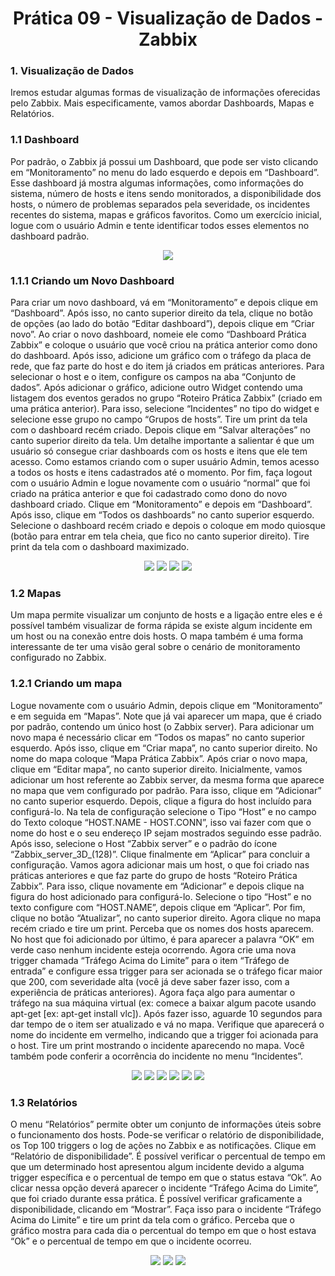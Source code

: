 <h1 align="center">Prática 09 - Visualização de Dados - Zabbix</h1>

<p align="justify">
<h3>1. Visualização de Dados</h3>

Iremos estudar algumas formas de visualização de informações oferecidas pelo Zabbix. Mais especificamente, vamos abordar Dashboards, Mapas e Relatórios.

<h3>1.1	Dashboard</h3>

Por padrão, o Zabbix já possui um Dashboard, que pode ser visto clicando em “Monitoramento” no menu do lado esquerdo e depois em “Dashboard”. Esse dashboard já mostra algumas informações, como informações do sistema, número de hosts e itens sendo monitorados, a disponibilidade dos hosts, o número de problemas separados pela severidade, os incidentes recentes do sistema, mapas e gráficos favoritos. Como um exercício inicial, logue com o usuário Admin e tente identificar todos esses elementos no dashboard padrão.

<p align="center">
  <img src="registry/1.png">
</p>

<h3>1.1.1	Criando um Novo Dashboard</h3>

Para criar um novo dashboard, vá em “Monitoramento” e depois clique em “Dashboard”. Após isso, no canto superior direito da tela, clique no botão de opções (ao lado do botão “Editar dashboard”), depois clique em “Criar novo”. Ao criar o novo dashboard, nomeie ele como “Dashboard Prática Zabbix” e coloque o usuário que você criou na prática anterior como dono do dashboard. Após isso, adicione um gráfico com o tráfego da placa de rede, que faz parte do host e do item já criados em práticas anteriores. Para selecionar o host e o item, configure os campos na aba “Conjunto de dados”.
Após adicionar o gráfico, adicione outro Widget contendo uma listagem dos eventos gerados no grupo “Roteiro Prática Zabbix” (criado em uma prática anterior). Para isso, selecione “Incidentes” no tipo do widget e selecione esse grupo no campo “Grupos de hosts”. Tire um print da tela com o dashboard recém criado. Depois clique em “Salvar alterações” no canto superior direito da tela.
Um detalhe importante a salientar é que um usuário só consegue criar dashboards com os hosts e itens que ele tem acesso. Como estamos criando com o super usuário Admin, temos acesso a todos os hosts e itens cadastrados até o momento.
Por fim, faça logout com o usuário Admin e logue novamente com o usuário “normal” que foi criado na prática anterior e que foi cadastrado como dono do novo dashboard criado. Clique em “Monitoramento” e depois em “Dashboard”. Após isso, clique em “Todos os dashboards” no canto superior esquerdo. Selecione o dashboard recém criado e depois o coloque em modo quiosque (botão para entrar em tela cheia, que fico no canto superior direito). Tire print da tela com o dashboard maximizado.

<p align="center">
  <img src="registry/2.png">
  <img src="registry/3.png">
  <img src="registry/4.png">
  <img src="registry/5.png">
</p>

<h3> 1.2	Mapas </h3>

Um mapa permite visualizar um conjunto de hosts e a ligação entre eles e é possível também visualizar de forma rápida se existe algum incidente em um host ou na conexão entre dois hosts. O mapa também é uma forma interessante de ter uma visão geral sobre o cenário de monitoramento configurado no Zabbix.

<h3>1.2.1	Criando um mapa </h3>

Logue novamente com o usuário Admin, depois clique em “Monitoramento” e em seguida em “Mapas”. Note que já vai aparecer um mapa, que é criado por padrão, contendo um único host (o Zabbix server). Para adicionar um novo mapa é necessário clicar em “Todos os mapas” no canto superior esquerdo. Após isso, clique em “Criar mapa”, no canto superior direito. No nome do mapa coloque “Mapa Prática Zabbix”. Após criar o novo mapa, clique em “Editar mapa”, no canto superior direito. Inicialmente, vamos adicionar um host referente ao Zabbix server, da mesma forma que aparece no mapa que vem configurado por padrão. Para isso, clique em “Adicionar” no canto superior esquerdo. Depois, clique a figura do host incluído para configurá-lo. Na tela de configuração selecione o Tipo “Host” e no campo do Texto coloque “HOST.NAME - HOST.CONN”, isso vai fazer com que o nome do host e o seu endereço IP sejam mostrados seguindo esse padrão. Após isso, selecione o Host “Zabbix server” e o padrão do ícone “Zabbix_server_3D_(128)”. Clique finalmente em “Aplicar” para concluir a configuração.
Vamos agora adicionar mais um host, o que foi criado nas práticas anteriores e que faz parte do grupo de hosts “Roteiro Prática Zabbix”. Para isso, clique novamente em “Adicionar” e depois clique na figura do host adicionado para configurá-lo. Selecione o tipo “Host” e no texto configure com “HOST.NAME”, depois clique em “Aplicar”. Por fim, clique no botão “Atualizar”, no canto superior direito. Agora clique no mapa recém criado e tire um print. Perceba que os nomes dos hosts aparecem. No host que foi adicionado por último, é para aparecer a palavra “OK” em verde caso nenhum incidente esteja ocorrendo.
Agora crie uma nova trigger chamada “Tráfego Acima do Limite” para o item “Tráfego de entrada” e configure essa trigger para ser acionada se o tráfego ficar maior que 200, com severidade alta (você já deve saber fazer isso, com a experiência de práticas anteriores). Agora faça algo para aumentar o tráfego na sua máquina virtual (ex: comece a baixar algum pacote usando apt-get [ex: apt-get install vlc]). Após fazer isso, aguarde 10 segundos para dar tempo de o item ser atualizado e vá no mapa. Verifique que aparecerá o nome do incidente em vermelho, indicando que a trigger foi acionada para o host. Tire um print mostrando o incidente aparecendo no mapa. Você também pode conferir a ocorrência do incidente no menu “Incidentes”.

<p align="center">
  <img src="registry/6.png">
  <img src="registry/7.png">
  <img src="registry/8.png">
  <img src="registry/9.png">
  <img src="registry/10.png">
  <img src="registry/11.png">
</p>

<h3>1.3	Relatórios </h3>

O menu “Relatórios” permite obter um conjunto de informações úteis sobre o funcionamento dos hosts. Pode-se verificar o relatório de disponibilidade, os Top 100 triggers o log de ações no Zabbix e as notificações. Clique em “Relatório de disponibilidade”. É possível verificar o percentual de tempo em que um determinado host apresentou algum incidente devido a alguma trigger específica e o percentual de tempo em que o status estava “Ok”. Ao clicar nessa opção deverá aparecer o incidente “Tráfego Acima do Limite”, que foi criado durante essa prática. É possível verificar graficamente a disponibilidade, clicando em “Mostrar”. Faça isso para o incidente “Tráfego Acima do Limite” e tire um print da tela com o gráfico. Perceba que o gráfico mostra para cada dia o percentual do tempo em que o host estava “Ok” e o percentual de tempo em que o incidente ocorreu.

<p align="center">
  <img src="registry/13.png">
  <img src="registry/12.png">
  <img src="registry/14.png">
</p>

</p>







